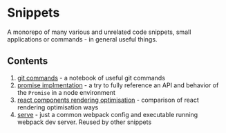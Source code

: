 # Snippets

A monorepo of many various and unrelated code snippets, small applications or commands - in general useful things.

## Contents

1. [git commands](./snippets/git-commands) - a notebook of useful git commands
1. [promise implmentation](./snippets/promise-implementation) - a try to fully reference an API and behavior of the `Promise` in a node environment
1. [react components rendering optimisation](./snippets/react-component-rendering-optimisation) - comparison of react rendering optimisation ways
1. [serve](./snippets/serve) - just a common webpack config and executable running webpack dev server. Reused by other snippets
